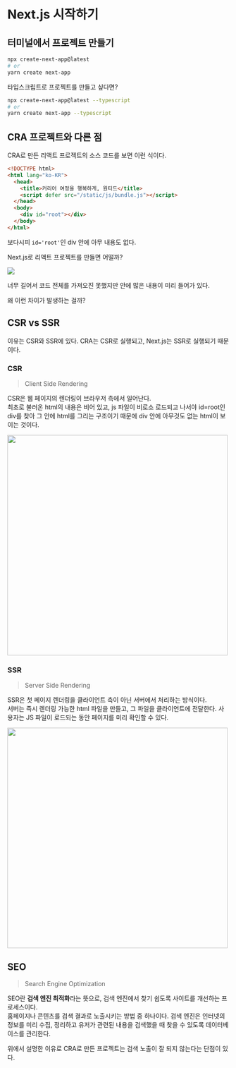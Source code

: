 # Next.js 시작하기

## 터미널에서 프로젝트 만들기

```bash
npx create-next-app@latest
# or
yarn create next-app
```

타입스크립트로 프로젝트를 만들고 싶다면?

```bash
npx create-next-app@latest --typescript
# or
yarn create next-app --typescript
```

## CRA 프로젝트와 다른 점

CRA로 만든 리액트 프로젝트의 소스 코드를 보면 이런 식이다.

```html
<!DOCTYPE html>
<html lang="ko-KR">
  <head>
    <title>커리어 여정을 행복하게, 원티드</title>
    <script defer src="/static/js/bundle.js"></script>
  </head>
  <body>
    <div id="root"></div>
  </body>
</html>
```

보다시피 `id='root'`인 div 안에 아무 내용도 없다.

Next.js로 리액트 프로젝트를 만들면 어떨까?

![](https://user-images.githubusercontent.com/43867711/156883950-4f2867a0-6dc8-434a-bb62-7e0a70cbfcef.png)

너무 길어서 코드 전체를 가져오진 못했지만 <body> 안에 많은 내용이 미리 들어가 있다.

왜 이런 차이가 발생하는 걸까?

## CSR vs SSR

이유는 CSR와 SSR에 있다. CRA는 CSR로 실행되고, Next.js는 SSR로 실행되기 때문이다.

### CSR

> Client Side Rendering

CSR은 웹 페이지의 렌더링이 브라우저 측에서 일어난다.  
최초로 불러온 html의 내용은 비어 있고, js 파일이 비로소 로드되고 나서야 id=root인 div를 찾아 그 안에 html를 그리는 구조이기 때문에 div 안에 아무것도 없는 html이 보이는 것이다.

<img width="500" src="https://www.notion.so/image/https%3A%2F%2Fs3-us-west-2.amazonaws.com%2Fsecure.notion-static.com%2Fecfcaa45-fa4c-4b3a-a8c9-a516a36fa2f1%2FUntitled.png?table=block&id=6d116062-3cc9-464c-a330-73ebd4899856&spaceId=4b97eaca-7938-4c43-b27c-a0c55795a841&width=2000&userId=14572033-9587-4bc1-9c98-d7b204dd577f&cache=v2"/>

### SSR

> Server Side Rendering

SSR은 첫 페이지 렌더링을 클라이언트 측이 아닌 서버에서 처리하는 방식이다.  
서버는 즉시 렌더링 가능한 html 파일을 만들고, 그 파일을 클라이언트에 전달한다. 사용자는 JS 파일이 로드되는 동안 페이지를 미리 확인할 수 있다.

<img width="500" src="https://www.notion.so/image/https%3A%2F%2Fs3-us-west-2.amazonaws.com%2Fsecure.notion-static.com%2Fd0d00023-d165-4ff5-9b40-2a196bb5d26d%2FUntitled.png?table=block&id=9b571ac0-f64c-4b74-84d3-ffc09824a269&spaceId=4b97eaca-7938-4c43-b27c-a0c55795a841&width=2000&userId=14572033-9587-4bc1-9c98-d7b204dd577f&cache=v2"/>

## SEO

> Search Engine Optimization

SEO란 **검색 엔진 최적화**라는 뜻으로, 검색 엔진에서 찾기 쉽도록 사이트를 개선하는 프로세스이다.  
홈페이지나 콘텐츠를 검색 결과로 노출시키는 방법 중 하나이다.
검색 엔진은 인터넷의 정보를 미리 수집, 정리하고 유저가 관련된 내용을 검색했을 때 찾을 수 있도록 데이터베이스를 관리한다.

위에서 설명한 이유로 CRA로 만든 프로젝트는 검색 노출이 잘 되지 않는다는 단점이 있다.
